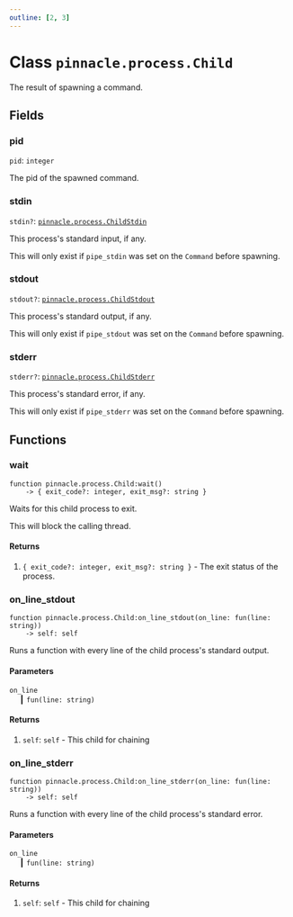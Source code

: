```yaml
---
outline: [2, 3]
---
```


# Class `pinnacle.process.Child`


The result of spawning a command.

## Fields

### pid

`pid`: <code>integer</code>

The pid of the spawned command.

### stdin <Badge type="danger" text="nullable" />

`stdin?`: <code><a href="/lua-reference/main/classes/pinnacle.process.ChildStdin">pinnacle.process.ChildStdin</a></code>

This process's standard input, if any.

This will only exist if `pipe_stdin` was set on the `Command` before spawning.

### stdout <Badge type="danger" text="nullable" />

`stdout?`: <code><a href="/lua-reference/main/classes/pinnacle.process.ChildStdout">pinnacle.process.ChildStdout</a></code>

This process's standard output, if any.

This will only exist if `pipe_stdout` was set on the `Command` before spawning.

### stderr <Badge type="danger" text="nullable" />

`stderr?`: <code><a href="/lua-reference/main/classes/pinnacle.process.ChildStderr">pinnacle.process.ChildStderr</a></code>

This process's standard error, if any.

This will only exist if `pipe_stderr` was set on the `Command` before spawning.


## Functions

### <Badge type="method" text="method" /> wait

<div class="language-lua"><pre><code>function pinnacle.process.Child:wait()
    -> { exit_code?: integer, exit_msg?: string }</code></pre></div>

Waits for this child process to exit.

This will block the calling thread.




#### Returns

1. <code>{ exit_code?: integer, exit_msg?: string }</code> - The exit status of the process.




### <Badge type="method" text="method" /> on_line_stdout

<div class="language-lua"><pre><code>function pinnacle.process.Child:on_line_stdout(on_line: fun(line: string))
    -> self: self</code></pre></div>

Runs a function with every line of the child process's standard output.



#### Parameters

`on_line`<br>
&emsp; ┃ <code>fun(line: string)</code><br>



#### Returns

1. `self`: <code>self</code> - This child for chaining




### <Badge type="method" text="method" /> on_line_stderr

<div class="language-lua"><pre><code>function pinnacle.process.Child:on_line_stderr(on_line: fun(line: string))
    -> self: self</code></pre></div>

Runs a function with every line of the child process's standard error.



#### Parameters

`on_line`<br>
&emsp; ┃ <code>fun(line: string)</code><br>



#### Returns

1. `self`: <code>self</code> - This child for chaining



